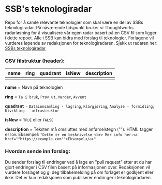 # SSB's teknologiradar

Repo for å samle relevante teknologier som skal være en del av SSBs teknologiradar. På nåværende tidspunkt bruker vi Thoughtworks radarløsning for å visualisere vår egen radar basert på en CSV fil som ligger i dette repoet. Alle i SSB kan bidra med forslag til teknologier. Forlagene vil vurderes løpende av redaksjonen for teknologiradaren. Sjekk ut radaren her: [SSBs teknologiradar](https://radar.thoughtworks.com/?sheetId=https%3A%2F%2Fraw.githubusercontent.com%2Fstatisticsnorway%2Fteknologiradar%2Fmain%2FSSB%2520-%2520Teknologiradar.csv)


### CSV filstruktur (header):

| name 	| ring 	| quadrant 	| isNew 	| description 	|
|------	|------	|----------	|-------	|-------------	|
|      	|      	|          	|       	|             	|

<strong>name</strong> = Navn på teknologien

<strong>ring</strong> = `Ta i bruk`, `Prøv ut`, `Vurder`, `Avvent`

<strong>quadrant</strong> = `Datainnsamling - lagring`, `Klargjøring`, `Analyse - formidling`, `Utvikling - infrastruktur`

<strong>isNew</strong> = `TRUE` eller `FALSE`

<strong>description</strong> = Teksten må omsluttes med anførselstegn (""). HTML tagger er lov. Eksempel: `"Dette er en beskrivelse <br> Mer info her:<a href=""https://example.com"">Eksempel</a>"`

### Hvordan sende inn forslag:

Du sender forslag til endringer ved å lage en "pull request" etter at du har gjort endringer i CSV filen basert på informasjonen over. Redaksjonen vil vurdere forslaget og gi deg tilbakemelding på om forlaget er godkjent eller ikke. Det er kun redaksjonen som publiserer endringer i teknologiradaren.
